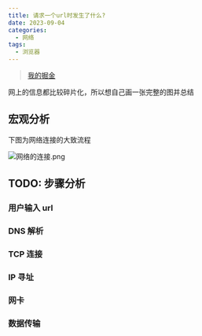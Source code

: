```yaml
---
title: 请求一个url时发生了什么?
date: 2023-09-04
categories:
  - 网络
tags:
  - 浏览器
---
```


> [我的掘金](https://juejin.cn/user/588993961408685/posts)

网上的信息都比较碎片化，所以想自己画一张完整的图并总结

## 宏观分析

下图为网络连接的大致流程

![网络的连接.png](https://p6-juejin.byteimg.com/tos-cn-i-k3u1fbpfcp/a67039b87f1c42fa9d734121d230a935~tplv-k3u1fbpfcp-watermark.image?)

## TODO: 步骤分析

### 用户输入 url

### DNS 解析

### TCP 连接

### IP 寻址

### 网卡

### 数据传输

